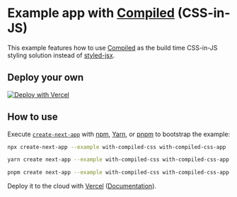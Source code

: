 # Example app with [Compiled](https://github.com/atlassian-labs/compiled) (CSS-in-JS)

This example features how to use [Compiled](https://github.com/atlassian-labs/compiled) as the build time CSS-in-JS styling solution instead of [styled-jsx](https://github.com/vercel/styled-jsx).

## Deploy your own

[![Deploy with Vercel](https://vercel.com/button)](https://vercel.com/new/clone?repository-url=https://github.com/vercel/next.js/tree/canary/examples/with-compiled-css&project-name=with-compiled-css&repository-name=with-compiled-css)

## How to use

Execute [`create-next-app`](https://github.com/vercel/next.js/tree/canary/packages/create-next-app) with [npm](https://docs.npmjs.com/cli/init), [Yarn](https://yarnpkg.com/lang/en/docs/cli/create/), or [pnpm](https://pnpm.io) to bootstrap the example:

```bash
npx create-next-app --example with-compiled-css with-compiled-css-app
```

```bash
yarn create next-app --example with-compiled-css with-compiled-css-app
```

```bash
pnpm create next-app --example with-compiled-css with-compiled-css-app
```

Deploy it to the cloud with [Vercel](https://vercel.com/new?utm_source=github&utm_medium=readme&utm_campaign=next-example) ([Documentation](https://nextjs.org/docs/deployment)).
